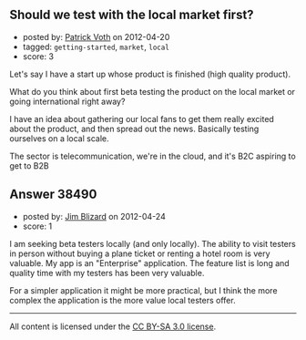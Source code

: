## Should we test with the local market first?

- posted by: [Patrick Voth](https://stackexchange.com/users/-1/17606-patrick-voth) on 2012-04-20
- tagged: `getting-started`, `market`, `local`
- score: 3

Let's say I have a start up whose product is finished (high quality product).

What do you think about first beta testing the product on the local market  or going international right away?

I have an idea about gathering our local fans to get them really excited about the product, and then spread out the news. Basically testing ourselves on a local scale.

The sector is telecommunication, we're in the cloud, and it's B2C aspiring to get to B2B


## Answer 38490

- posted by: [Jim Blizard](https://stackexchange.com/users/-1/1309-jim-blizard) on 2012-04-24
- score: 1

I am seeking beta testers locally (and only locally). The ability to visit testers in person without buying a plane ticket or renting a hotel room is very valuable. My app is an "Enterprise" application. The feature list is long and quality time with my testers  has been very valuable. 

For a simpler application it might be more practical, but I think the more complex the application is the more value local testers offer.



---

All content is licensed under the [CC BY-SA 3.0 license](https://creativecommons.org/licenses/by-sa/3.0/).
